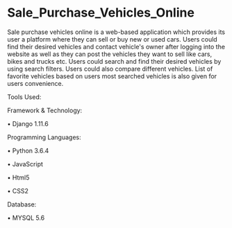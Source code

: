 # Sale_Purchase_Vehicles_Online
Sale purchase vehicles online is a web-based application which provides its user a platform where they can sell or buy new or used cars. Users could find their desired vehicles and contact vehicle's owner after logging into the website as well as they can post the vehicles they want to sell like cars, bikes and trucks etc.
Users could  search and find their desired vehicles by using search filters. Users could also compare different vehicles. List of favorite vehicles based on users most searched vehicles is also given for users convenience. 

Tools Used:

Framework & Technology:

•	Django 1.11.6

Programming Languages:

•	Python 3.6.4

•	JavaScript

•	Html5

•	CSS2

Database:

•	MYSQL 5.6
